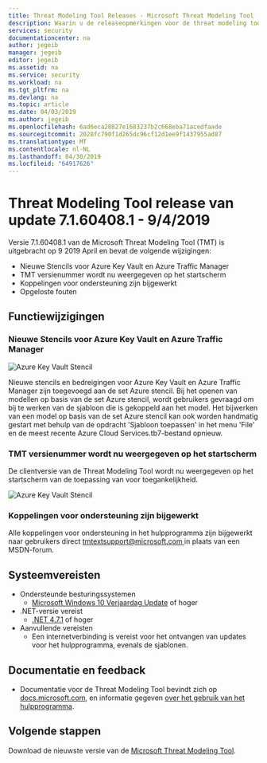 ```yaml
---
title: Threat Modeling Tool Releases - Microsoft Threat Modeling Tool - Azure | Microsoft Docs
description: Waarin u de releaseopmerkingen voor de threat modeling tool
services: security
documentationcenter: na
author: jegeib
manager: jegeib
editor: jegeib
ms.assetid: na
ms.service: security
ms.workload: na
ms.tgt_pltfrm: na
ms.devlang: na
ms.topic: article
ms.date: 04/03/2019
ms.author: jegeib
ms.openlocfilehash: 6ad6eca20827e1683237b2c668eba71acedfaade
ms.sourcegitcommit: 2028fc790f1d265dc96cf12d1ee9f1437955ad87
ms.translationtype: MT
ms.contentlocale: nl-NL
ms.lasthandoff: 04/30/2019
ms.locfileid: "64917626"
---
```

# <a name="threat-modeling-tool-update-release-71604081---492019"></a>Threat Modeling Tool release van update 7.1.60408.1 - 9/4/2019

Versie 7.1.60408.1 van de Microsoft Threat Modeling Tool (TMT) is uitgebracht op 9 2019 April en bevat de volgende wijzigingen:

- Nieuwe Stencils voor Azure Key Vault en Azure Traffic Manager
- TMT versienummer wordt nu weergegeven op het startscherm
- Koppelingen voor ondersteuning zijn bijgewerkt
- Opgeloste fouten

## <a name="feature-changes"></a>Functiewijzigingen

### <a name="new-stencils-for-azure-key-vault-and-azure-traffic-manager"></a>Nieuwe Stencils voor Azure Key Vault en Azure Traffic Manager

![Azure Key Vault Stencil](./media/azure-security-threat-modeling-tool-releases-71604081/tmt_keyvault_trafficmanager.PNG)

Nieuwe stencils en bedreigingen voor Azure Key Vault en Azure Traffic Manager zijn toegevoegd aan de set Azure stencil. Bij het openen van modellen op basis van de set Azure stencil, wordt gebruikers gevraagd om bij te werken van de sjabloon die is gekoppeld aan het model. Het bijwerken van een model op basis van de set Azure stencil kan ook worden handmatig gestart met behulp van de opdracht 'Sjabloon toepassen' in het menu 'File' en de meest recente Azure Cloud Services.tb7-bestand opnieuw.

### <a name="tmt-version-number-is-now-shown-on-the-home-screen"></a>TMT versienummer wordt nu weergegeven op het startscherm

De clientversie van de Threat Modeling Tool wordt nu weergegeven op het startscherm van de toepassing van voor toegankelijkheid.

![Azure Key Vault Stencil](./media/azure-security-threat-modeling-tool-releases-71604081/tmt_version.PNG)

### <a name="support-links-have-been-updated"></a>Koppelingen voor ondersteuning zijn bijgewerkt

Alle koppelingen voor ondersteuning in het hulpprogramma zijn bijgewerkt naar gebruikers direct [ tmtextsupport@microsoft.com ](mailto:tmtextsupport@microsoft.com) in plaats van een MSDN-forum.

## <a name="system-requirements"></a>Systeemvereisten

- Ondersteunde besturingssystemen
  - [Microsoft Windows 10 Verjaardag Update](https://blogs.windows.com/windowsexperience/2016/08/02/how-to-get-the-windows-10-anniversary-update/#HTkoK5Zdv0g2F2Zq.97) of hoger
- .NET-versie vereist
  - [.NET 4.7.1](https://go.microsoft.com/fwlink/?LinkId=863262) of hoger
- Aanvullende vereisten
  - Een internetverbinding is vereist voor het ontvangen van updates voor het hulpprogramma, evenals de sjablonen.

## <a name="documentation-and-feedback"></a>Documentatie en feedback

- Documentatie voor de Threat Modeling Tool bevindt zich op [docs.microsoft.com](https://docs.microsoft.com/azure/security/azure-security-threat-modeling-tool), en informatie gegeven [over het gebruik van het hulpprogramma](https://docs.microsoft.com/azure/security/azure-security-threat-modeling-tool-getting-started).

## <a name="next-steps"></a>Volgende stappen

Download de nieuwste versie van de [Microsoft Threat Modeling Tool](https://aka.ms/threatmodelingtool).
